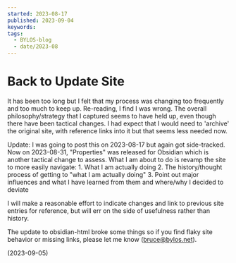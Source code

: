 ```yaml
---
started: 2023-08-17
published: 2023-09-04
keywords: 
tags:
  - BYLOS-blog
  - date/2023-08
---
```

# Back to Update Site

It has been too long but I felt that my process was changing too frequently and too much to keep up. Re-reading, I find I was wrong. The overall philosophy/strategy that I captured seems to have held up, even though there have been tactical changes. I had expect that I would need to 'archive' the original site, with reference links into it but that seems less needed now.

Update: 
I was going to post this on 2023-08-17 but again got side-tracked. Now on 2023-08-31, "Properties" was released for Obsidian which is another tactical change to assess. What I am about to do is revamp the site to more easily navigate:
	1. What I am actually doing
	2. The history/thought process of getting to "what I am actually doing"
	3. Point out major influences and what I have learned from them and where/why I decided to deviate

I will make a reasonable effort to indicate changes and link to previous site entries for reference, but will err on the side of usefulness rather than history. 

The update to obsidian-html broke some things so if you find flaky site behavior or missing links, please let me know (bruce@bylos.net).

(2023-09-05)